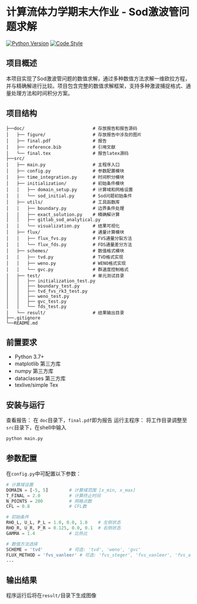 # 计算流体力学期末大作业 - Sod激波管问题求解

[![Python Version](https://img.shields.io/badge/python-3.7%2B-blue)](https://www.python.org/)
[![Code Style](https://img.shields.io/badge/code%20style-black-000000.svg)](https://github.com/psf/black)

## 项目概述
本项目实现了Sod激波管问题的数值求解，通过多种数值方法求解一维欧拉方程，并与精确解进行比较。项目包含完整的数值求解框架，支持多种激波捕捉格式、通量处理方法和时间积分方案。

## 项目结构
```
├──doc/                          # 存放报告和报告源码
│   ├── figure/                  # 存放报告中涉及的图片
│   ├── final.pdf                # 报告
│   ├── reference.bib            # 引用文献
│   └── final.tex                # 报告latex源码
├──src/
│   ├── main.py                  # 主程序入口
│   ├── config.py                # 参数配置模块
│   ├── time_integration.py      # 时间积分模块
│   ├── initialization/          # 初始条件模块
│   │   ├── domain_setup.py      # 计算域和网格设置
│   │   └── sod_initial.py       # Sod问题初始条件
│   ├── utils/                   # 工具函数库
│   │   ├── boundary.py          # 边界条件处理
│   │   ├── exact_solution.py    # 精确解计算
│   │   ├── gitlab_sod_analytical.py
│   │   └── visualization.py     # 结果可视化
│   ├── flux/                    # 通量计算模块
│   │   ├── flux_fvs.py          # FVS通量分裂方法
│   │   └── flux_fds.py          # FDS通量差分方法
│   ├── schemes/                 # 数值格式模块
│   │   ├── tvd.py               # TVD格式实现
│   │   ├── weno.py              # WENO格式实现
│   │   └── gvc.py               # 群速度控制格式
│   ├── test/                    # 单元测试目录
│   │   ├── initialization_test.py
│   │   ├── boundary_test.py
│   │   ├── tvd_fvs_rk3_test.py
│   │   ├── weno_test.py
│   │   ├── gvc_test.py
│   │   └── fds_test.py
│   └── result/                  # 结果输出目录
├──.gitignore
└──README.md

```

## 前置要求

- Python 3.7+
- matplotlib  第三方库
- numpy 第三方库
- dataclasses 第三方库
- texlive/simple Tex


## 安装与运行
查看报告：
在 ```doc```目录下，```final.pdf```即为报告
运行主程序：
将工作目录调整至 ``` src ```目录下，在shell中输入
   ```bash
   python main.py
   ```

## 参数配置
在`config.py`中可配置以下参数：
```python
# 计算域设置
DOMAIN = [-5, 5]        # 计算域范围 [x_min, x_max]
T_FINAL = 2.0           # 计算终止时间
N_POINTS = 200          # 网格点数
CFL = 0.8               # CFL数

# 初始条件
RHO_L, U_L, P_L = 1.0, 0.0, 1.0    # 左侧状态
RHO_R, U_R, P_R = 0.125, 0.0, 0.1  # 右侧状态
GAMMA = 1.4             # 比热比

# 数值方法选择
SCHEME = 'tvd'          # 可选: 'tvd', 'weno', 'gvc'
FLUX_METHOD = 'fvs_vanleer' # 可选: 'fvs_steger', 'fvs_vanleer', 'fvs_ausm', 'fds_hll'
...
```

## 输出结果
程序运行后将在`result/`目录下生成图像
